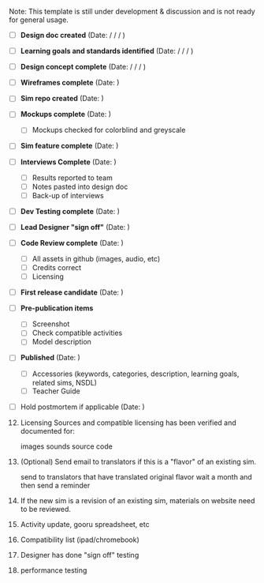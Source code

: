 Note: This template is still under development & discussion and is not ready for general usage.

- [ ] **Design doc created** (Date: / / / ) 
- [ ] **Learning goals and standards identified** (Date: / / / )
- [ ] **Design concept complete**  (Date: / / / )
- [ ] **Wireframes complete** (Date:       )
- [ ] **Sim repo created** (Date: )
- [ ] **Mockups complete** (Date:       )
  - [ ] Mockups checked for colorblind and greyscale
- [ ] **Sim feature complete** (Date:       )
- [ ] **Interviews Complete** (Date:       )
  - [ ] Results reported to team
  - [ ] Notes pasted into design doc
  - [ ] Back-up of interviews
- [ ] **Dev Testing complete** (Date:       )
- [ ] **Lead Designer "sign off"** (Date:      )
- [ ] **Code Review complete** (Date:       )
  - [ ] All assets in github (images, audio, etc)
  - [ ] Credits correct
  - [ ] Licensing
- [ ] **First release candidate** (Date:       )
- [ ] **Pre-publication items** 
  - [ ] Screenshot
  - [ ] Check compatible activities
  - [ ] Model description 
- [ ] **Published** (Date:       )
  - [ ] Accessories (keywords, categories, description, learning goals, related sims, NSDL)
  - [ ] Teacher Guide
- [ ] Hold postmortem if applicable (Date:       )





12) Licensing
Sources and compatible licensing has been verified and documented for:

    images
    sounds
    source code


15) (Optional) Send email to translators if this is a "flavor" of an existing sim.

    send to translators that have translated original flavor
    wait a month and then send a reminder


17) If the new sim is a revision of an existing sim, materials on website need to be reviewed.

18) Activity update, gooru spreadsheet, etc

19) Compatibility list (ipad/chromebook)

20) Designer has done "sign off" testing

21) performance testing
